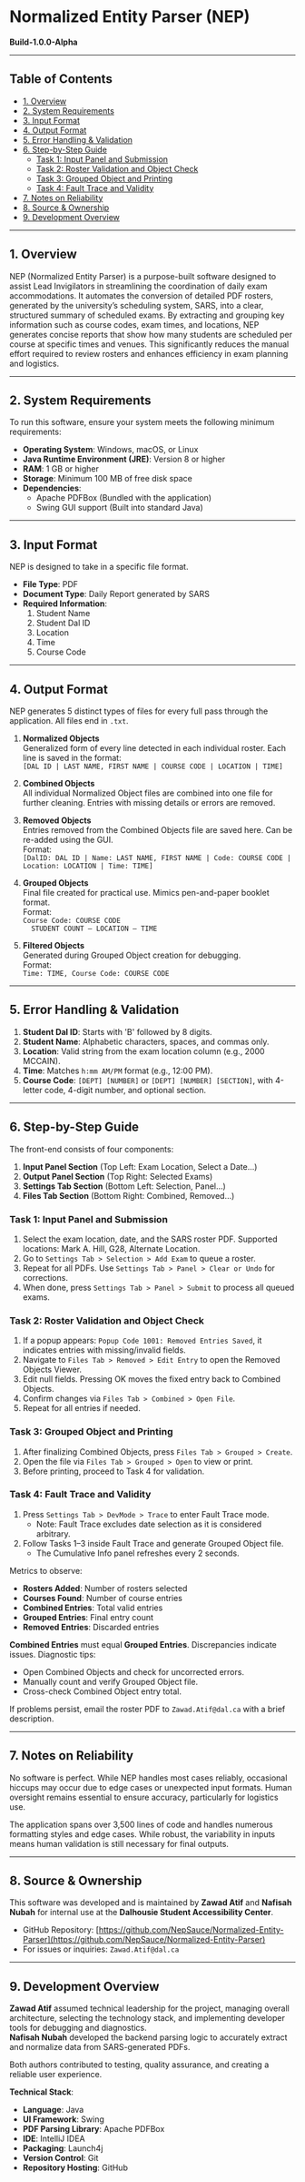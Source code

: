 # Normalized Entity Parser (NEP)

**Build-1.0.0-Alpha**

---

## Table of Contents

- [1. Overview](#1-overview)
- [2. System Requirements](#2-system-requirements)
- [3. Input Format](#3-input-format)
- [4. Output Format](#4-output-format)
- [5. Error Handling & Validation](#5-error-handling--validation)
- [6. Step-by-Step Guide](#6-step-by-step-guide)
  - [Task 1: Input Panel and Submission](#task-1-input-panel-and-submission)
  - [Task 2: Roster Validation and Object Check](#task-2-roster-validation-and-object-check)
  - [Task 3: Grouped Object and Printing](#task-3-grouped-object-and-printing)
  - [Task 4: Fault Trace and Validity](#task-4-fault-trace-and-validity)
- [7. Notes on Reliability](#7-notes-on-reliability)
- [8. Source & Ownership](#8-source--ownership)
- [9. Development Overview](#9-development-overview)

---

## 1. Overview

NEP (Normalized Entity Parser) is a purpose-built software designed to assist Lead Invigilators in streamlining the coordination of daily exam accommodations. It automates the conversion of detailed PDF rosters, generated by the university’s scheduling system, SARS, into a clear, structured summary of scheduled exams. By extracting and grouping key information such as course codes, exam times, and locations, NEP generates concise reports that show how many students are scheduled per course at specific times and venues. This significantly reduces the manual effort required to review rosters and enhances efficiency in exam planning and logistics.

---

## 2. System Requirements

To run this software, ensure your system meets the following minimum requirements:

- **Operating System**: Windows, macOS, or Linux  
- **Java Runtime Environment (JRE)**: Version 8 or higher  
- **RAM**: 1 GB or higher  
- **Storage**: Minimum 100 MB of free disk space  
- **Dependencies**:  
  - Apache PDFBox (Bundled with the application)  
  - Swing GUI support (Built into standard Java)  

---

## 3. Input Format

NEP is designed to take in a specific file format.

- **File Type**: PDF  
- **Document Type**: Daily Report generated by SARS  
- **Required Information**:
  1. Student Name  
  2. Student Dal ID  
  3. Location  
  4. Time  
  5. Course Code  

---

## 4. Output Format

NEP generates 5 distinct types of files for every full pass through the application. All files end in `.txt`.

1. **Normalized Objects**  
   Generalized form of every line detected in each individual roster. Each line is saved in the format:  
   `[DAL ID | LAST NAME, FIRST NAME | COURSE CODE | LOCATION | TIME]`

2. **Combined Objects**  
   All individual Normalized Object files are combined into one file for further cleaning. Entries with missing details or errors are removed.

3. **Removed Objects**  
   Entries removed from the Combined Objects file are saved here. Can be re-added using the GUI.  
   Format:  
   `[DalID: DAL ID | Name: LAST NAME, FIRST NAME | Code: COURSE CODE | Location: LOCATION | Time: TIME]`

4. **Grouped Objects**  
   Final file created for practical use. Mimics pen-and-paper booklet format.  
   Format:  
   `Course Code: COURSE CODE`  
   `  STUDENT COUNT – LOCATION – TIME`

5. **Filtered Objects**  
   Generated during Grouped Object creation for debugging.  
   Format:  
   `Time: TIME, Course Code: COURSE CODE`

---

## 5. Error Handling & Validation

1. **Student Dal ID**: Starts with 'B' followed by 8 digits.  
2. **Student Name**: Alphabetic characters, spaces, and commas only.  
3. **Location**: Valid string from the exam location column (e.g., 2000 MCCAIN).  
4. **Time**: Matches `h:mm AM/PM` format (e.g., 12:00 PM).  
5. **Course Code**: `[DEPT] [NUMBER]` or `[DEPT] [NUMBER] [SECTION]`, with 4-letter code, 4-digit number, and optional section.

---

## 6. Step-by-Step Guide

The front-end consists of four components:

1. **Input Panel Section** (Top Left: Exam Location, Select a Date…)  
2. **Output Panel Section** (Top Right: Selected Exams)  
3. **Settings Tab Section** (Bottom Left: Selection, Panel…)  
4. **Files Tab Section** (Bottom Right: Combined, Removed…)

### Task 1: Input Panel and Submission

1. Select the exam location, date, and the SARS roster PDF. Supported locations: Mark A. Hill, G28, Alternate Location.  
2. Go to `Settings Tab > Selection > Add Exam` to queue a roster.  
3. Repeat for all PDFs. Use `Settings Tab > Panel > Clear or Undo` for corrections.  
4. When done, press `Settings Tab > Panel > Submit` to process all queued exams.

### Task 2: Roster Validation and Object Check

1. If a popup appears: `Popup Code 1001: Removed Entries Saved`, it indicates entries with missing/invalid fields.  
2. Navigate to `Files Tab > Removed > Edit Entry` to open the Removed Objects Viewer.  
3. Edit null fields. Pressing OK moves the fixed entry back to Combined Objects.  
4. Confirm changes via `Files Tab > Combined > Open File`.  
5. Repeat for all entries if needed.

### Task 3: Grouped Object and Printing

1. After finalizing Combined Objects, press `Files Tab > Grouped > Create`.  
2. Open the file via `Files Tab > Grouped > Open` to view or print.  
3. Before printing, proceed to Task 4 for validation.

### Task 4: Fault Trace and Validity

1. Press `Settings Tab > DevMode > Trace` to enter Fault Trace mode.  
   - Note: Fault Trace excludes date selection as it is considered arbitrary.  
2. Follow Tasks 1–3 inside Fault Trace and generate Grouped Object file.  
   - The Cumulative Info panel refreshes every 2 seconds.

Metrics to observe:

- **Rosters Added**: Number of rosters selected  
- **Courses Found**: Number of course entries  
- **Combined Entries**: Total valid entries  
- **Grouped Entries**: Final entry count  
- **Removed Entries**: Discarded entries

**Combined Entries** must equal **Grouped Entries**. Discrepancies indicate issues. Diagnostic tips:

- Open Combined Objects and check for uncorrected errors.  
- Manually count and verify Grouped Object file.  
- Cross-check Combined Object entry total.  

If problems persist, email the roster PDF to `Zawad.Atif@dal.ca` with a brief description.

---

## 7. Notes on Reliability

No software is perfect. While NEP handles most cases reliably, occasional hiccups may occur due to edge cases or unexpected input formats. Human oversight remains essential to ensure accuracy, particularly for logistics use.

The application spans over 3,500 lines of code and handles numerous formatting styles and edge cases. While robust, the variability in inputs means human validation is still necessary for final outputs.

---

## 8. Source & Ownership

This software was developed and is maintained by **Zawad Atif** and **Nafisah Nubah** for internal use at the **Dalhousie Student Accessibility Center**.

- GitHub Repository: [https://github.com/NepSauce/Normalized-Entity-Parser](https://github.com/NepSauce/Normalized-Entity-Parser)  
- For issues or inquiries: `Zawad.Atif@dal.ca`

---

## 9. Development Overview

**Zawad Atif** assumed technical leadership for the project, managing overall architecture, selecting the technology stack, and implementing developer tools for debugging and diagnostics.  
**Nafisah Nubah** developed the backend parsing logic to accurately extract and normalize data from SARS-generated PDFs.

Both authors contributed to testing, quality assurance, and creating a reliable user experience.

**Technical Stack**:

- **Language**: Java  
- **UI Framework**: Swing  
- **PDF Parsing Library**: Apache PDFBox  
- **IDE**: IntelliJ IDEA  
- **Packaging**: Launch4j  
- **Version Control**: Git  
- **Repository Hosting**: GitHub
